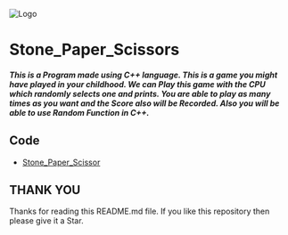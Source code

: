 ![Logo](https://ck12live.s3.ap-south-1.amazonaws.com/user/5f38e05c43ae981e19db36ff/project_cover/original/1608732499126-hmm.png)


# Stone_Paper_Scissors

##### This is a Program made using C++ language. This is a game you might have played in your childhood. We can Play this game with the CPU which randomly selects one and prints. You are able to play as many times as you want and the Score also will be Recorded. Also you will be able to use Random Function in C++.

## Code

- [Stone_Paper_Scissor](Stone_Paper_Scissor.cpp)

## THANK YOU

Thanks for reading this README.md file. If you like this repository then please give it a Star.
